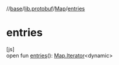 //[base](../../../index.md)/[lib.protobuf](../index.md)/[Map](index.md)/[entries](entries.md)

# entries

[js]\
open fun [entries](entries.md)(): [Map.Iterator](-iterator/index.md)&lt;dynamic&gt;

